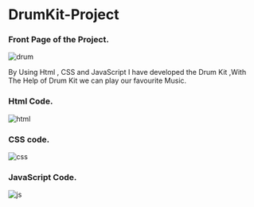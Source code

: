 # DrumKit-Project
### Front Page of the Project.
![drum](https://user-images.githubusercontent.com/84222697/224466987-cdfe0069-f583-4655-b224-c69d5af83626.png)

By Using Html , CSS and JavaScript I have developed the Drum Kit ,With The Help of Drum Kit we can play our favourite Music.
### Html Code.
![html](https://user-images.githubusercontent.com/84222697/224467179-7911babb-d0f2-42fa-bcf5-af84c5cdbb06.png)

### CSS code.
![css](https://user-images.githubusercontent.com/84222697/224467181-ddaea954-c40a-4b8f-8d54-4ff981b82f69.png)

### JavaScript Code.

![js](https://user-images.githubusercontent.com/84222697/224467184-5785f27e-e79c-4e32-b0c4-91940f5eea69.png)
